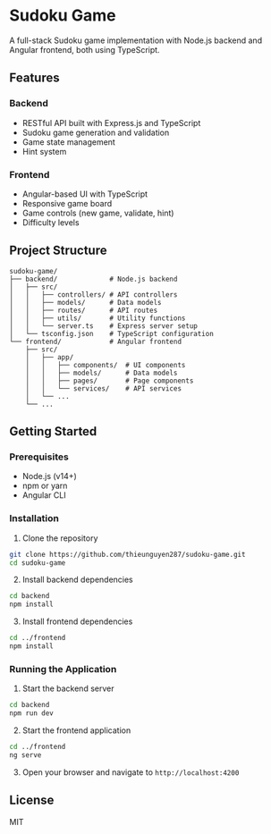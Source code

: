 # Sudoku Game

A full-stack Sudoku game implementation with Node.js backend and Angular frontend, both using TypeScript.

## Features

### Backend
- RESTful API built with Express.js and TypeScript
- Sudoku game generation and validation
- Game state management
- Hint system

### Frontend
- Angular-based UI with TypeScript
- Responsive game board
- Game controls (new game, validate, hint)
- Difficulty levels

## Project Structure

```
sudoku-game/
├── backend/             # Node.js backend
│   ├── src/
│   │   ├── controllers/ # API controllers
│   │   ├── models/      # Data models
│   │   ├── routes/      # API routes
│   │   ├── utils/       # Utility functions
│   │   └── server.ts    # Express server setup
│   └── tsconfig.json    # TypeScript configuration
└── frontend/            # Angular frontend
    ├── src/
    │   ├── app/
    │   │   ├── components/  # UI components
    │   │   ├── models/      # Data models
    │   │   ├── pages/       # Page components
    │   │   └── services/    # API services
    │   └── ...
    └── ...
```

## Getting Started

### Prerequisites
- Node.js (v14+)
- npm or yarn
- Angular CLI

### Installation

1. Clone the repository
```bash
git clone https://github.com/thieunguyen287/sudoku-game.git
cd sudoku-game
```

2. Install backend dependencies
```bash
cd backend
npm install
```

3. Install frontend dependencies
```bash
cd ../frontend
npm install
```

### Running the Application

1. Start the backend server
```bash
cd backend
npm run dev
```

2. Start the frontend application
```bash
cd ../frontend
ng serve
```

3. Open your browser and navigate to `http://localhost:4200`

## License
MIT